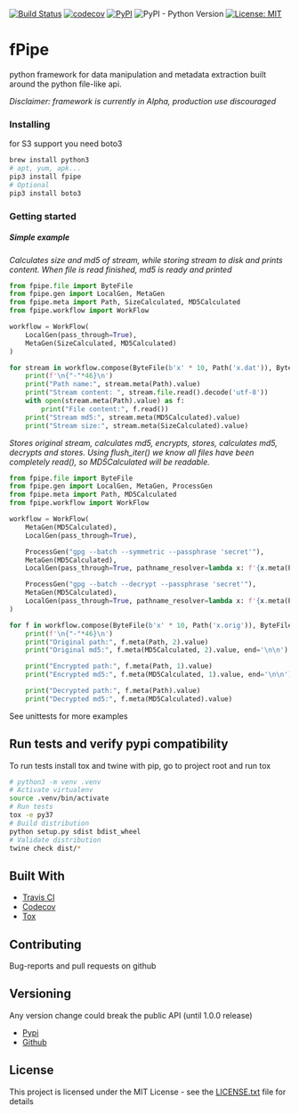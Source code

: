 [![Build Status](https://api.travis-ci.org/vkvam/fpipe.svg?branch=master)](https://travis-ci.org/vkvam/fpipe)
[![codecov](https://codecov.io/gh/vkvam/fpipe/branch/master/graph/badge.svg)](https://codecov.io/gh/vkvam/fpipe)
[![PyPI](https://img.shields.io/pypi/v/fpipe)](https://pypi.org/project/fpipe/)
![PyPI - Python Version](https://img.shields.io/pypi/pyversions/fpipe)
[![License: MIT](https://img.shields.io/badge/License-MIT-yellow.svg)](https://opensource.org/licenses/MIT)
# fPipe

python framework for data manipulation and metadata extraction built around the python file-like api.

*Disclaimer: framework is currently in Alpha, production use discouraged*


### Installing

for S3 support you need boto3

```bash
brew install python3
# apt, yum, apk...
pip3 install fpipe
# Optional
pip3 install boto3
```

### Getting started
##### Simple example
*Calculates size and md5 of stream, while storing stream to disk and prints content. When file is read finished, md5 is ready and printed* 

```python
from fpipe.file import ByteFile
from fpipe.gen import LocalGen, MetaGen
from fpipe.meta import Path, SizeCalculated, MD5Calculated
from fpipe.workflow import WorkFlow

workflow = WorkFlow(
    LocalGen(pass_through=True),
    MetaGen(SizeCalculated, MD5Calculated)
)

for stream in workflow.compose(ByteFile(b'x' * 10, Path('x.dat')), ByteFile(b'y' * 20, Path('y.dat'))):
    print(f'\n{"-"*46}\n')
    print("Path name:", stream.meta(Path).value)
    print("Stream content: ", stream.file.read().decode('utf-8'))
    with open(stream.meta(Path).value) as f:
        print("File content:", f.read())
    print("Stream md5:", stream.meta(MD5Calculated).value)
    print("Stream size:", stream.meta(SizeCalculated).value)
```
*Stores original stream, calculates md5, encrypts, stores, calculates md5, decrypts and stores. Using flush_iter() we know all files have been completely read(), so MD5Calculated will be readable.*

```python
from fpipe.file import ByteFile
from fpipe.gen import LocalGen, MetaGen, ProcessGen
from fpipe.meta import Path, MD5Calculated
from fpipe.workflow import WorkFlow

workflow = WorkFlow(
    MetaGen(MD5Calculated),
    LocalGen(pass_through=True),

    ProcessGen("gpg --batch --symmetric --passphrase 'secret'"),
    MetaGen(MD5Calculated),
    LocalGen(pass_through=True, pathname_resolver=lambda x: f'{x.meta(Path).value}.gpg'),

    ProcessGen("gpg --batch --decrypt --passphrase 'secret'"),
    MetaGen(MD5Calculated),
    LocalGen(pass_through=True, pathname_resolver=lambda x: f'{x.meta(Path).value}.decrypted')
)

for f in workflow.compose(ByteFile(b'x' * 10, Path('x.orig')), ByteFile(b'y' * 20, Path('y.orig'))).flush_iter():
    print(f'\n{"-"*46}\n')
    print("Original path:", f.meta(Path, 2).value)
    print("Original md5:", f.meta(MD5Calculated, 2).value, end='\n\n')

    print("Encrypted path:", f.meta(Path, 1).value)
    print("Encrypted md5:", f.meta(MD5Calculated, 1).value, end='\n\n')

    print("Decrypted path:", f.meta(Path).value)
    print("Decrypted md5:", f.meta(MD5Calculated).value)

```

See unittests for more examples

## Run tests and verify pypi compatibility 

To run tests install tox and twine with pip, go to project root and run tox
```bash
# python3 -m venv .venv
# Activate virtualenv
source .venv/bin/activate
# Run tests
tox -e py37
# Build distribution
python setup.py sdist bdist_wheel
# Validate distribution
twine check dist/*
```


## Built With

* [Travis CI](https://travis-ci.org/)
* [Codecov](https://codecov.io/)
* [Tox](https://tox.readthedocs.io/)

## Contributing

Bug-reports and pull requests on github  

## Versioning
Any version change could break the public API (until 1.0.0 release)
 

* [Pypi](https://pypi.org/project/fpipe/#history)
* [Github](https://github.com/vkvam/fpipe/releases)

## License
    
This project is licensed under the MIT License - see the [LICENSE.txt](https://github.com/vkvam/fpipe/blob/master/LICENSE.txt) file for details
